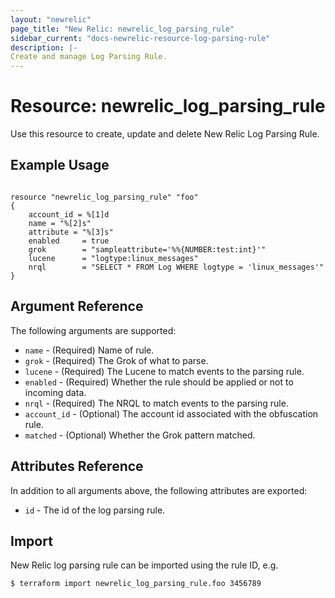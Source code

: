 ```yaml
---
layout: "newrelic"
page_title: "New Relic: newrelic_log_parsing_rule"
sidebar_current: "docs-newrelic-resource-log-parsing-rule"
description: |-
Create and manage Log Parsing Rule.
---
```


# Resource: newrelic\_log\_parsing\_rule

Use this resource to create, update and delete New Relic Log Parsing Rule.

## Example Usage

```hcl

resource "newrelic_log_parsing_rule" "foo"
{
	account_id = %[1]d
	name = "%[2]s"
	attribute = "%[3]s"
	enabled     = true
    grok        = "sampleattribute='%%{NUMBER:test:int}'"
    lucene      = "logtype:linux_messages"
    nrql        = "SELECT * FROM Log WHERE logtype = 'linux_messages'"
}

```


## Argument Reference

The following arguments are supported:

* `name` - (Required) Name of rule.
* `grok` - (Required) The Grok of what to parse.
* `lucene` - (Required) The Lucene to match events to the parsing rule.
* `enabled` - (Required) Whether the rule should be applied or not to incoming data.
* `nrql` - (Required) The NRQL to match events to the parsing rule.
* `account_id` - (Optional) The account id associated with the obfuscation rule.
* `matched` - (Optional) Whether the Grok pattern matched.




## Attributes Reference

In addition to all arguments above, the following attributes are exported:

* `id` - The id of the log parsing rule.

## Import

New Relic log parsing rule can be imported using the rule ID, e.g.

```bash
$ terraform import newrelic_log_parsing_rule.foo 3456789
```